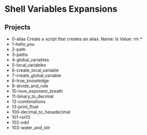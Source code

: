 # Shell Variables Expansions

## Projects
  * 0-alias
    Create a script that creates an alias.
    	   Name: ls
	   Value: rm *
  * 1-hello_you
  * 2-path
  * 3-paths
  * 4-global_variables
  * 5-local_variables
  * 6-create_local_variable
  * 7-create_global_variable
  * 8-true_knowledge
  * 9-divide_and_rule
  * 10-love_exponent_breath
  * 11-binary_to_decimal
  * 12-combinations
  * 13-print_float
  * 100-decimal_to_hexadecimal
  * 101-rot13
  * 102-odd
  * 103-water_and_stir